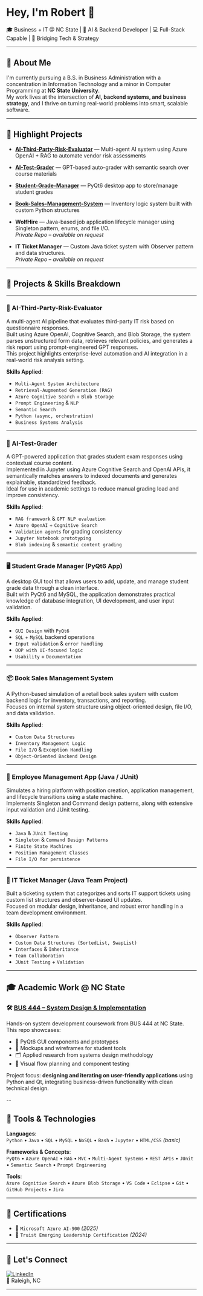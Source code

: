 # Hey, I'm Robert 👋  
🎓 Business + IT @ NC State | 🤖 AI & Backend Developer | 💻 Full-Stack Capable | 🔗 Bridging Tech & Strategy

---

## 💼 About Me

I'm currently pursuing a B.S. in Business Administration with a concentration in Information Technology and a minor in Computer Programming at **NC State University**.  
My work lives at the intersection of **AI, backend systems, and business strategy**, and I thrive on turning real-world problems into smart, scalable software.

---

## 🚀 Highlight Projects

- **[AI-Third-Party-Risk-Evaluator](https://github.com/robertpatel28/AI-Third-Party-Risk-Evaluator)** — Multi-agent AI system using Azure OpenAI + RAG to automate vendor risk assessments  
- **[AI-Test-Grader](https://github.com/robertpatel28/AI-Test-Grader)** — GPT-based auto-grader with semantic search over course materials  
- **[Student-Grade-Manager](https://github.com/robertpatel28/Student-Grade-Manager)** — PyQt6 desktop app to store/manage student grades  
- **[Book-Sales-Management-System](https://github.com/robertpatel28/Book-Sales-Management-System)** — Inventory logic system built with custom Python structures
- **WolfHire** — Java-based job application lifecycle manager using Singleton pattern, enums, and file I/O.  
  _Private Repo – available on request_

- **IT Ticket Manager** — Custom Java ticket system with Observer pattern and data structures.  
  _Private Repo – available on request_

---

## 🧠 Projects & Skills Breakdown

---

### 🤖 AI-Third-Party-Risk-Evaluator  
A multi-agent AI pipeline that evaluates third-party IT risk based on questionnaire responses.  
Built using Azure OpenAI, Cognitive Search, and Blob Storage, the system parses unstructured form data, retrieves relevant policies, and generates a risk report using prompt-engineered GPT responses.  
This project highlights enterprise-level automation and AI integration in a real-world risk analysis setting.

**Skills Applied**:  
- `Multi-Agent System Architecture`  
- `Retrieval-Augmented Generation (RAG)`  
- `Azure Cognitive Search` + `Blob Storage`  
- `Prompt Engineering` & `NLP`  
- `Semantic Search`  
- `Python (async, orchestration)`  
- `Business Systems Analysis`

---

### 🧠 AI-Test-Grader  
A GPT-powered application that grades student exam responses using contextual course content.  
Implemented in Jupyter using Azure Cognitive Search and OpenAI APIs, it semantically matches answers to indexed documents and generates explainable, standardized feedback.  
Ideal for use in academic settings to reduce manual grading load and improve consistency.

**Skills Applied**:  
- `RAG framework` & `GPT NLP evaluation`  
- `Azure OpenAI` + `Cognitive Search`  
- `Validation agents` for grading consistency  
- `Jupyter Notebook prototyping`  
- `Blob indexing` & `semantic content grading`

---

### 🖥️ Student Grade Manager (PyQt6 App)  
A desktop GUI tool that allows users to add, update, and manage student grade data through a clean interface.  
Built with PyQt6 and MySQL, the application demonstrates practical knowledge of database integration, UI development, and user input validation.

**Skills Applied**:  
- `GUI Design` with `PyQt6`  
- `SQL` + `MySQL` backend operations  
- `Input validation` & `error handling`  
- `OOP with UI-focused logic`  
- `Usability` + `Documentation`

---

### 📦 Book Sales Management System  
A Python-based simulation of a retail book sales system with custom backend logic for inventory, transactions, and reporting.  
Focuses on internal system structure using object-oriented design, file I/O, and data validation.

**Skills Applied**:  
- `Custom Data Structures`  
- `Inventory Management Logic`  
- `File I/O` & `Exception Handling`  
- `Object-Oriented Backend Design`

---

### 💼 Employee Management App (Java / JUnit)  
Simulates a hiring platform with position creation, application management, and lifecycle transitions using a state machine.  
Implements Singleton and Command design patterns, along with extensive input validation and JUnit testing.

**Skills Applied**:  
- `Java` & `JUnit Testing`  
- `Singleton` & `Command Design Patterns`  
- `Finite State Machines`  
- `Position Management Classes`  
- `File I/O for persistence`

---

### 🧪 IT Ticket Manager (Java Team Project)  
Built a ticketing system that categorizes and sorts IT support tickets using custom list structures and observer-based UI updates.  
Focused on modular design, inheritance, and robust error handling in a team development environment.

**Skills Applied**:  
- `Observer Pattern`  
- `Custom Data Structures (SortedList, SwapList)`  
- `Interfaces` & `Inheritance`  
- `Team Collaboration`  
- `JUnit Testing` + `Validation`

---

## 🎓 Academic Work @ NC State

### 🛠️ [BUS 444 – System Design & Implementation](https://github.com/robertpatel28/PyQt-Dev-Work)  
Hands-on system development coursework from BUS 444 at NC State.  
This repo showcases:
- 🧩 PyQt6 GUI components and prototypes  
- 🧠 Mockups and wireframes for student tools  
- 🗂️ Applied research from systems design methodology  
- 💬 Visual flow planning and component testing

Project focus: **designing and iterating on user-friendly applications** using Python and Qt, integrating business-driven functionality with clean technical design.

--

## 🧰 Tools & Technologies

**Languages**:  
`Python` • `Java` • `SQL` • `MySQL` • `NoSQL` • `Bash` • `Jupyter` • `HTML/CSS` *(basic)*

**Frameworks & Concepts**:  
`PyQt6` • `Azure OpenAI` • `RAG` • `MVC` • `Multi-Agent Systems` • `REST APIs` • `JUnit` • `Semantic Search` • `Prompt Engineering`

**Tools**:  
`Azure Cognitive Search` • `Azure Blob Storage` • `VS Code` • `Eclipse` • `Git` • `GitHub Projects` • `Jira`

---

## 📜 Certifications

- 🧠 `Microsoft Azure AI-900` *(2025)*  
- 🧭 `Truist Emerging Leadership Certification` *(2024)*

---

## 📍 Let's Connect

[![LinkedIn](https://img.shields.io/badge/LinkedIn-blue?style=flat&logo=linkedin)](https://www.linkedin.com/in/robertpatel)  
📍 Raleigh, NC  

---

